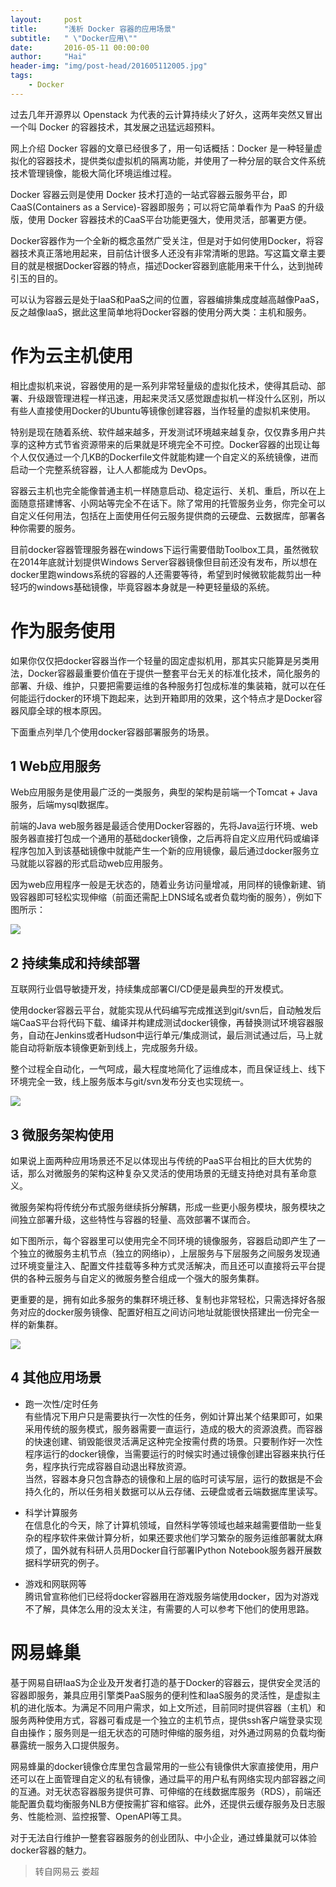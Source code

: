 ```yaml
---
layout:     post
title:      "浅析 Docker 容器的应用场景"
subtitle:   " \"Docker应用\""
date:       2016-05-11 00:00:00
author:     "Hai"
header-img: "img/post-head/201605112005.jpg"
tags:
    - Docker
---
```


过去几年开源界以 Openstack 为代表的云计算持续火了好久，这两年突然又冒出一个叫 Docker 的容器技术，其发展之迅猛远超预料。

网上介绍 Docker 容器的文章已经很多了，用一句话概括：Docker 是一种轻量虚拟化的容器技术，提供类似虚拟机的隔离功能，并使用了一种分层的联合文件系统技术管理镜像，能极大简化环境运维过程。

Docker 容器云则是使用 Docker 技术打造的一站式容器云服务平台，即 CaaS(Containers as a Service)-容器即服务；可以将它简单看作为 PaaS 的升级版，使用 Docker 容器技术的CaaS平台功能更强大，使用灵活，部署更方便。

Docker容器作为一个全新的概念虽然广受关注，但是对于如何使用Docker，将容器技术真正落地用起来，目前估计很多人还没有非常清晰的思路。写这篇文章主要目的就是根据Docker容器的特点，描述Docker容器到底能用来干什么，达到抛砖引玉的目的。

可以认为容器云是处于IaaS和PaaS之间的位置，容器编排集成度越高越像PaaS，反之越像IaaS，据此这里简单地将Docker容器的使用分两大类：主机和服务。

# 作为云主机使用

相比虚拟机来说，容器使用的是一系列非常轻量级的虚拟化技术，使得其启动、部署、升级跟管理进程一样迅速，用起来灵活又感觉跟虚拟机一样没什么区别，所以有些人直接使用Docker的Ubuntu等镜像创建容器，当作轻量的虚拟机来使用。

特别是现在随着系统、软件越来越多，开发测试环境越来越复杂，仅仅靠多用户共享的这种方式节省资源带来的后果就是环境完全不可控。Docker容器的出现让每个人仅仅通过一个几KB的Dockerfile文件就能构建一个自定义的系统镜像，进而启动一个完整系统容器，让人人都能成为 DevOps。

容器云主机也完全能像普通主机一样随意启动、稳定运行、关机、重启，所以在上面随意搭建博客、小网站等完全不在话下。除了常用的托管服务业务，你完全可以自定义任何用法，包括在上面使用任何云服务提供商的云硬盘、云数据库，部署各种你需要的服务。

目前docker容器管理服务器在windows下运行需要借助Toolbox工具，虽然微软在2014年底就计划提供Windows Server容器镜像但目前还没有发布，所以想在docker里跑windows系统的容器的人还需要等待，希望到时候微软能裁剪出一种轻巧的windows基础镜像，毕竟容器本身就是一种更轻量级的系统。


# 作为服务使用

如果你仅仅把docker容器当作一个轻量的固定虚拟机用，那其实只能算是另类用法，Docker容器最重要价值在于提供一整套平台无关的标准化技术，简化服务的部署、升级、维护，只要把需要运维的各种服务打包成标准的集装箱，就可以在任何能运行docker的环境下跑起来，达到开箱即用的效果，这个特点才是Docker容器风靡全球的根本原因。

下面重点列举几个使用docker容器部署服务的场景。


## 1 Web应用服务

Web应用服务是使用最广泛的一类服务，典型的架构是前端一个Tomcat + Java服务，后端mysql数据库。

前端的Java web服务器是最适合使用Docker容器的，先将Java运行环境、web服务器直接打包成一个通用的基础docker镜像，之后再将自定义应用代码或编译程序包加入到该基础镜像中就能产生一个新的应用镜像，最后通过docker服务立马就能以容器的形式启动web应用服务。

因为web应用程序一般是无状态的，随着业务访问量增减，用同样的镜像新建、销毁容器即可轻松实现伸缩（前面还需配上DNS域名或者负载均衡的服务），例如下图所示：

![](http://mmbiz.qpic.cn/mmbiz/Kp8zGHrttZZib1V5wCUnGdXW36ISriaGIN6f17TeH2icbmxrKWDmiaGwFguebXJtD8Oibib7nY7Y7iadv3HDghEmfP7Ig/640?wx_fmt=jpeg&tp=webp&wxfrom=5&wx_lazy=1)


## 2 持续集成和持续部署

互联网行业倡导敏捷开发，持续集成部署CI/CD便是最典型的开发模式。

使用docker容器云平台，就能实现从代码编写完成推送到git/svn后，自动触发后端CaaS平台将代码下载、编译并构建成测试docker镜像，再替换测试环境容器服务，自动在Jenkins或者Hudson中运行单元/集成测试，最后测试通过后，马上就能自动将新版本镜像更新到线上，完成服务升级。

整个过程全自动化，一气呵成，最大程度地简化了运维成本，而且保证线上、线下环境完全一致，线上服务版本与git/svn发布分支也实现统一。

![](http://mmbiz.qpic.cn/mmbiz/Kp8zGHrttZZib1V5wCUnGdXW36ISriaGINZsGxcUgaoLhCJ0TibWF2icnibZh6BR8PSjTSmSpCoZ99c0U1mOkDsDW6A/640?wx_fmt=jpeg&tp=webp&wxfrom=5&wx_lazy=1)

## 3 微服务架构使用

如果说上面两种应用场景还不足以体现出与传统的PaaS平台相比的巨大优势的话，那么对微服务的架构这种复杂又灵活的使用场景的无缝支持绝对具有革命意义。

微服务架构将传统分布式服务继续拆分解耦，形成一些更小服务模块，服务模块之间独立部署升级，这些特性与容器的轻量、高效部署不谋而合。

如下图所示，每个容器里可以使用完全不同环境的镜像服务，容器启动即产生了一个独立的微服务主机节点（独立的网络ip），上层服务与下层服务之间服务发现通过环境变量注入、配置文件挂载等多种方式灵活解决，而且还可以直接将云平台提供的各种云服务与自定义的微服务整合组成一个强大的服务集群。

更重要的是，拥有如此多服务的集群环境迁移、复制也非常轻松，只需选择好各服务对应的docker服务镜像、配置好相互之间访问地址就能很快搭建出一份完全一样的新集群。

![](http://mmbiz.qpic.cn/mmbiz/Kp8zGHrttZZib1V5wCUnGdXW36ISriaGINicCkqGjIu63t1eecNxKbjWKIvJPzY82GOczw1YOYqFAkU5cjThxwqFQ/640?wx_fmt=jpeg&tp=webp&wxfrom=5&wx_lazy=1)

## 4 其他应用场景

* 跑一次性/定时任务<br>
有些情况下用户只是需要执行一次性的任务，例如计算出某个结果即可，如果采用传统的服务模式，服务器需要一直运行，造成的极大的资源浪费。而容器的快速创建、销毁能很灵活满足这种完全按需付费的场景。只要制作好一次性程序运行的docker镜像，当需要运行的时候实时通过镜像创建出容器来执行任务，程序执行完成容器自动退出释放资源。<br>
当然，容器本身只包含静态的镜像和上层的临时可读写层，运行的数据是不会持久化的，所以任务相关数据可以从云存储、云硬盘或者云端数据库里读写。

* 科学计算服务<br>
在信息化的今天，除了计算机领域，自然科学等领域也越来越需要借助一些复杂的程序软件来做计算分析，如果还要求他们学习繁杂的服务运维部署就太麻烦了，国外就有科研人员用Docker自行部署IPython Notebook服务器开展数据科学研究的例子。

* 游戏和网联网等<br>
腾讯曾宣称他们已经将docker容器用在游戏服务端使用docker，因为对游戏不了解，具体怎么用的没太关注，有需要的人可以参考下他们的使用思路。


# 网易蜂巢

基于网易自研IaaS为企业及开发者打造的基于Docker的容器云，提供安全灵活的容器即服务，兼具应用引擎类PaaS服务的便利性和IaaS服务的灵活性，是虚拟主机的进化版本。为满足不同用户需求，如上文所述，目前同时提供容器（主机）和服务两种使用方式，容器可看成是一个独立的主机节点，提供ssh客户端登录实现自由操作；服务则是一组无状态的可随时伸缩的服务组，对外通过网易的负载均衡暴露统一服务入口提供服务。

网易蜂巢的docker镜像仓库里包含最常用的一些公有镜像供大家直接使用，用户还可以在上面管理自定义的私有镜像，通过扁平的用户私有网络实现内部容器之间的互通。对无状态容器服务提供可靠、可伸缩的在线数据库服务（RDS），前端还能配置负载均衡服务NLB方便按需扩容和缩容。此外，还提供云缓存服务及日志服务、性能检测、监控报警、OpenAPI等工具。

对于无法自行维护一整套容器服务的创业团队、中小企业，通过蜂巢就可以体验docker容器的魅力。

> 转自网易云  娄超